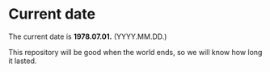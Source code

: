 # Current date

The current date is **1978.07.01.** (YYYY.MM.DD.)

This repository will be good when the world ends, so we will know how long it lasted.
